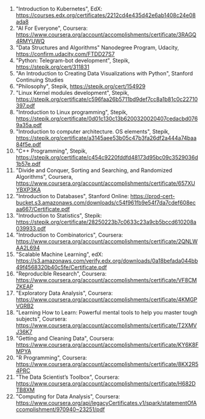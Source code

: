 1. "Introduction to Kubernetes", EdX: https://courses.edx.org/certificates/2212cd4e435d42e6ab1408c24e08ada8
1. "AI For Everyone", Coursera: https://www.coursera.org/account/accomplishments/certificate/3RAGQ4RMYUWQ
1. "Data Structures and Algorithms" Nanodegree Program, Udacity, https://confirm.udacity.com/FTDD27S7
1. "Python: Telegram-bot development", Stepik, https://stepik.org/cert/311831
2. "An Introduction to Creating Data Visualizations with Python", Stanford Continuing Studies
3. "Philosophy", Stepik, https://stepik.org/cert/154929
4. "Linux Kernel modules development", Stepik, https://stepik.org/certificate/c596faa26b5711bd9def7cc8a1b81c0c22710397.pdf
5. "Introduction to Linux programming", Stepik, https://stepik.org/certificate/0d01c130c13b6200320020407cedacbd0769a35a.pdf
6. "Introduction to computer architecture. OS elements", Stepik, https://stepik.org/certificate/a3145aee53b05c47b3fa26df2a444a74baa84f5e.pdf
7. "C++ Programming", Stepik, https://stepik.org/certificate/c454c9220fddfd48173d95bc09c3529036d1b57e.pdf
8. "Divide and Conquer, Sorting and Searching, and Randomized Algorithms", Coursera, https://www.coursera.org/account/accomplishments/certificate/657XUYBXP3KA
9. "Introduction to Databases", Stanford Online: https://prod-cert-bucket.s3.amazonaws.com/downloads/c54f961fb9e54f7da7cdef608ecaa667/Certificate.pdf
10. "Introduction to Statistics", Stepik: https://stepik.org/certificate/28250223b7c0633c23a9cb5bccd610208a039933.pdf
11. "Introduction to Combinatorics", Coursera: https://www.coursera.org/account/accomplishments/certificate/2QNLWAA2L694
12. "Scalable Machine Learning", edX: https://s3.amazonaws.com/verify.edx.org/downloads/0a18befada044bb49f4568320b40c5fe/Certificate.pdf
13. "Reproducible Research", Coursera: https://www.coursera.org/account/accomplishments/certificate/VF8CMZKEAP
14. "Exploratory Data Analysis", Coursera: https://www.coursera.org/account/accomplishments/certificate/4KMGPVGRB2
15. "Learning How to Learn: Powerful mental tools to help you master tough subjects", Coursera: https://www.coursera.org/account/accomplishments/certificate/T2XMVJ36K7
16. "Getting and Cleaning Data", Coursera: https://www.coursera.org/account/accomplishments/certificate/KY6K8FMPYA
17. "R Programming", Coursera: https://www.coursera.org/account/accomplishments/certificate/8KX2R54PRC
18. "The Data Scientist’s Toolbox", Coursera: https://www.coursera.org/account/accomplishments/certificate/H682DTB8XM
18. "Computing for Data Analysis", Coursera: https://www.coursera.org/api/legacyCertificates.v1/spark/statementOfAccomplishment/970940~23251/pdf
